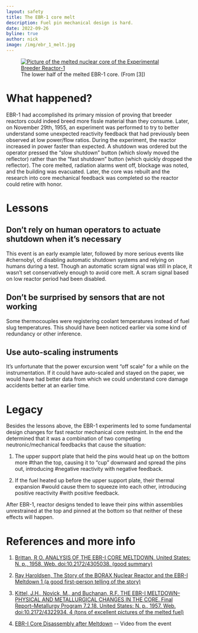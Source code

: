 ```yaml
---
layout: safety
title: The EBR-1 core melt
description: Fuel pin mechanical design is hard.
date: 2022-09-26
byline: true
author: nick
image: /img/ebr_1_melt.jpg
---
```


<div class="row">
<div class="col-md-8" markdown="1">
<figure class="figure float-end w-25">
<a href="/img/ebr_1_melt.jpg"><img class="figure-img img-fluid rounded"
src="/img/ebr_1_melt.jpg"  alt="Picture of the melted nuclear core of the Experimental Breeder Reactor-1"/></a> 
<figcaption class="figure-caption">The lower half of the melted EBR-1 core. (From [3])</figcaption>
</figure>

# What happened?

EBR-1 had accomplished its primary mission of proving that breeder reactors
could indeed breed more fissle material than they consume. Later, on November
29th, 1955, an experiment was performed to try to better understand some
unexpected reactivity feedback that had previously been observed at low
power/flow ratios. During the experiment, the reactor increased in power faster
than expected. A shutdown was ordered but the operator pressed the “slow
shutdown” button (which slowly moved the reflector) rather than the “fast
shutdown” button (which quickly dropped the reflector). The core melted,
radiation alarms went off, blockage was noted, and the building was evacuated.
Later, the core was rebuilt and the research into core mechanical feedback was
completed so the reactor could retire with honor.

# Lessons

## Don’t rely on human operators to actuate shutdown when it’s necessary

This event is an early example later, followed by more serious events like
#chernobyl, of disabling automatic shutdown systems and relying on humans during
a test. Though an automatic scram signal was still in place, it wasn’t set
conservatively enough to avoid core melt. A scram signal based on low reactor
period had been disabled.

## Don’t be surprised by sensors that are not working

Some thermocouples were registering coolant temperatures instead of fuel slug
temperatures. This should have been noticed earlier via some kind of redundancy
or other inference.

## Use auto-scaling instruments

It’s unfortunate that the power excursion went “off scale” for a while on the
instrumentation. If it could have auto-scaled and stayed on the paper, we would
have had better data from which we could understand core damage accidents better
at an earlier time.

# Legacy

Besides the lessons above, the EBR-1 experiments led to some fundamental design
changes for fast reactor mechanical core restraint. In the end the determined
that it was a combination of two competing neutronic/mechanical feedbacks that
cause the situation:

1. The upper support plate that held the pins would heat up on the bottom more
   #than the top, causing it to “cup” downward and spread the pins out, introducing
   #negative reactivity with negative feedback.

2. If the fuel heated up before the upper support plate, their thermal expansion
   #would cause them to squeeze into each other, introducing positive reactivity
   #with positive feedback.

After EBR-1, reactor designs tended to leave their pins within assemblies
unrestrained at the top and pinned at the bottom so that neither of these
effects will happen.

# References and more info

1. [Brittan, R O. ANALYSIS OF THE EBR-I CORE MELTDOWN. United States: N. p., 1958. Web. doi:10.2172/4305038. (good summary)](https://www.osti.gov/biblio/4305038/)

2. [Ray Haroldsen, The Story of the BORAX Nuclear Reactor and the EBR-I Meltdown 1 (a good first-person telling of the story)](https://www.ne.anl.gov/pdfs/reactors/Story-of-BORAX-Reactor-by-Ray-Haroldsen-v2.pdf)

3. [Kittel, J.H., Novick, M., and Buchanan, R.F. THE EBR-I MELTDOWN–PHYSICAL AND METALLURGICAL CHANGES IN THE CORE. Final Report–Metallurgy Program 7.2.18. United States: N. p., 1957. Web. doi:10.2172/4322934. 4 (tons of excellent pictures of the melted fuel)](https://www.osti.gov/biblio/4322934-ebr-meltdown-physical-metallurgical-changes-core-final-report-metallurgy-program#)

4. [EBR-I Core Disassembly after Meltdown](https://www.youtube.com/watch?v=FY74p-HDVsQ) -- Video from the event

</div>
</div>
